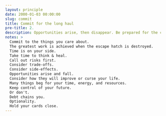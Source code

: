 ```yaml
---
layout: principle
date: 2000-01-03 00:00:00
slug: commit
title: Commit for the long haul
pre-title: 2.
description: Opportunities arise, then disappear. Be prepared for the chance, slow to commit, but stand strong in your decision.
notes: >
  Commit to the things you care about.
  The greatest work is achieved when the escape hatch is destroyed.
  Time is on your side.
  Take time to think & heal.
  Call out risks first.
  Consider trade-offs.
  Consider side-effects.
  Opportunities arise and fall.
  Consider how they will improve or curse your life.
  Many things beg for your time, energy, and resources.
  Keep control of your future.
  Or don't.
  Debt chains you.
  Optionality.
  Hold your cards close.
---
```

